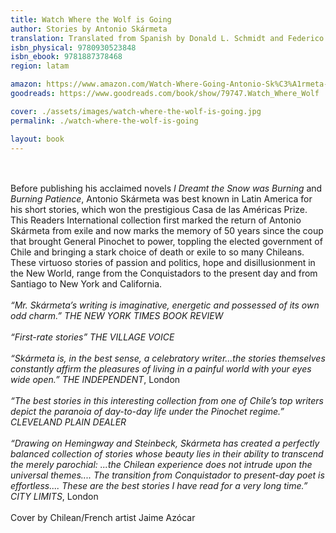 ```yaml
---
title: Watch Where the Wolf is Going
author: Stories by Antonio Skármeta
translation: Translated from Spanish by Donald L. Schmidt and Federico Cordovez
isbn_physical: 9780930523848
isbn_ebook: 9781887378468
region: latam

amazon: https://www.amazon.com/Watch-Where-Going-Antonio-Sk%C3%A1rmeta-ebook/dp/B0CDZPKPYQ/ref=tmm_kin_swatch_0?_encoding=UTF8&qid=&sr=
goodreads: https://www.goodreads.com/book/show/79747.Watch_Where_Wolf

cover: ./assets/images/watch-where-the-wolf-is-going.jpg
permalink: ./watch-where-the-wolf-is-going

layout: book
---
```

<br><br>
Before publishing his acclaimed novels *I Dreamt the Snow was Burning* and *Burning Patience*, Antonio Skármeta was best known in Latin America for his short stories, which won the prestigious Casa de las Américas Prize. This Readers International collection first marked the return of Antonio Skármeta from exile and now marks the memory of 50 years since the coup that brought General Pinochet to power, toppling the elected government of Chile and bringing a stark choice of death or exile to so many Chileans. These virtuoso stories of passion and politics, hope and disillusionment in the New World, range from the Conquistadors to the present day and from Santiago to New York and California. 
<br><br>
*“Mr. Skármeta’s writing is imaginative, energetic and possessed of its own odd charm.”         THE NEW YORK TIMES BOOK REVIEW*
<br><br>
*“First-rate stories”    THE VILLAGE VOICE*
<br><br>
*“Skármeta is, in the best sense, a celebratory writer...the stories themselves constantly affirm the pleasures of living in a painful world with your eyes wide open.” THE INDEPENDENT*, London
<br><br>
*“The best stories in this interesting collection from one of Chile’s top writers depict the paranoia of day-to-day life under the Pinochet regime.” 
CLEVELAND PLAIN DEALER*
<br><br>
*“Drawing on Hemingway and Steinbeck, Skármeta has created a perfectly balanced collection of stories whose beauty lies in their ability to transcend the merely parochial: ...the Chilean experience does not intrude upon the universal themes.... The transition from Conquistador to present-day poet is effortless.... These are the best stories I have read for a very long time.” CITY LIMITS*, London
<br><br>
Cover by Chilean/French artist Jaime Azócar
